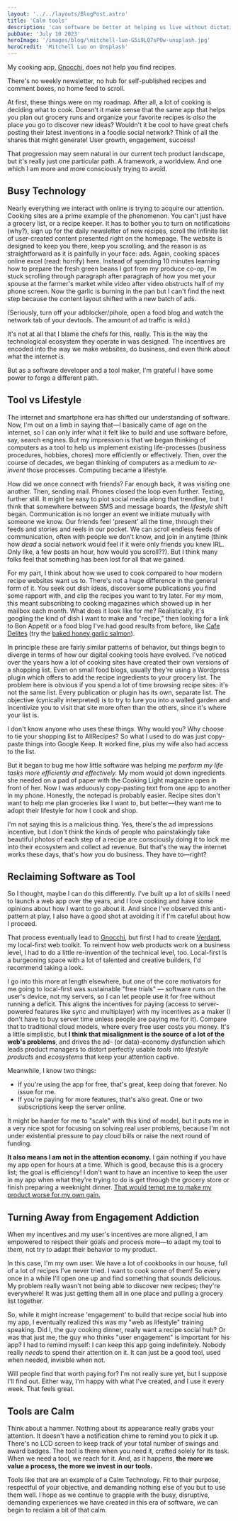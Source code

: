 ```yaml
---
layout: '../../layouts/BlogPost.astro'
title: 'Calm tools'
description: 'can software be better at helping us live without dictating how we do it?'
pubDate: 'July 10 2023'
heroImage: '/images/blog/\mitchell-luo-G5i9LQ7sPOw-unsplash.jpg'
heroCredit: 'Mitchell Luo on Unsplash'
---
```


My cooking app, [Gnocchi](https://biscuits.club/gnocchi), does not help you find recipes.

There's no weekly newsletter, no hub for self-published recipes and comment boxes, no home feed to scroll.

At first, these things were on my roadmap. After all, a lot of cooking is deciding what to cook. Doesn't it make sense that the same app that helps you plan out grocery runs and organize your favorite recipes is _also_ the place you go to discover new ideas? Wouldn't it be cool to have great chefs posting their latest inventions in a foodie social network? Think of all the shares that might generate! User growth, engagement, success!

That progression may seem natural in our current tech product landscape, but it's really just one particular path. A framework, a worldview. And one which I am more and more consciously trying to avoid.

## Busy Technology

Nearly everything we interact with online is trying to acquire our attention. Cooking sites are a prime example of the phenomenon. You can't just have a grocery list, or a recipe keeper. It has to bother you to turn on notifications (why?), sign up for the daily newsletter of new recipes, scroll the infinite list of user-created content presented right on the homepage. The website is designed to keep you there, keep you scrolling, and the reason is as straightforward as it is painfully in your face: ads. Again, cooking spaces online excel (read: horrify) here. Instead of spending 10 minutes learning how to prepare the fresh green beans I got from my produce co-op, I'm stuck scrolling through paragraph after paragraph of how you met your spouse at the farmer's market while video after video obstructs half of my phone screen. Now the garlic is burning in the pan but I can't find the next step because the content layout shifted with a new batch of ads.

(Seriously, turn off your adblocker/pihole, open a food blog and watch the network tab of your devtools. The amount of ad traffic is wild.)

It's not at all that I blame the chefs for this, really. This is the way the technological ecosystem they operate in was designed. The incentives are encoded into the way we make websites, do business, and even think about what the internet _is._

But as a software developer and a tool maker, I'm grateful I have some power to forge a different path.

## Tool vs Lifestyle

The internet and smartphone era has shifted our understanding of software. Now, I'm out on a limb in saying that—I basically came of age on the internet, so I can only infer what it felt like to build and use software before, say, search engines. But my impression is that we began thinking of computers as a tool to help us implement existing life-processes (business procedures, hobbies, chores) more efficiently or effectively. Then, over the course of decades, we began thinking of computers as a medium to _re-invent_ those processes. Computing became a lifestyle.

How did we once connect with friends? Far enough back, it was visiting one another. Then, sending mail. Phones closed the loop even further. Texting, further still. It might be easy to plot social media along that trendline, but I think that somewhere between SMS and message boards, the _lifestyle_ shift began. Communication is no longer an event we initiate mutually with someone we know. Our friends feel 'present' all the time, through their feeds and stories and reels in our pocket. We can scroll endless feeds of communication, often with people we don't know, and join in anytime (think how _dead_ a social network would feel if it were only friends you knew IRL. Only like, a few posts an hour, how would you scroll??). But I think many folks feel that something has been lost for all that we gained.

For my part, I think about how we used to cook compared to how modern recipe websites want us to. There's not a huge difference in the general form of it. You seek out dish ideas, discover some publications you find some rapport with, and clip the recipes you want to try later. For my mom, this meant subscribing to cooking magazines which showed up in her mailbox each month. What does it look like for me? Realistically, it's googling the kind of dish I want to make and "recipe," then looking for a link to Bon Appetit or a food blog I've had good results from before, like [Cafe Delites](https://cafedelites.com/) (try the [baked honey garlic salmon](https://cafedelites.com/honey-garlic-butter-salmon-in-foil/)).

In principle these are fairly similar patterns of behavior, but things begin to diverge in terms of how our digital cooking tools have evolved. I've noticed over the years how a lot of cooking sites have created their own versions of a shopping list. Even on small food blogs, usually they're using a Wordpress plugin which offers to add the recipe ingredients to your grocery list. The problem here is obvious if you spend a lot of time browsing recipe sites: it's not the same list. Every publication or plugin has its own, separate list. The objective (cynically interpreted) is to try to lure you into a walled garden and incentivize you to visit that site more often than the others, since it's where your list is.

I don't know anyone who uses these things. Why would you? Why choose to tie your shopping list to AllRecipes? So what I used to do was just copy-paste things into Google Keep. It worked fine, plus my wife also had access to the list.

But it began to bug me how little software was helping me _perform my life tasks more efficiently and effectively._ My mom would jot down ingredients she needed on a pad of paper with the Cooking Light magazine open in front of her. Now I was arduously copy-pasting text from one app to another in my phone. Honestly, the notepad is probably easier. Recipe sites don't want to help me plan groceries like I want to, but better—they want me to adopt their lifestyle for how I cook and shop.

I'm not saying this is a malicious thing. Yes, there's the ad impressions incentive, but I don't think the kinds of people who painstakingly take beautiful photos of each step of a recipe are consciously doing it to lock me into their ecosystem and collect ad revenue. But that's the way the internet works these days, that's how you do business. They have to—right?

## Reclaiming Software as Tool

So I thought, maybe I can do this differently. I've built up a lot of skills I need to launch a web app over the years, and I love cooking and have some opinions about how I want to go about it. And since I've observed this anti-pattern at play, I also have a good shot at avoiding it if I'm careful about how I proceed.

That process eventually lead to [Gnocchi](https://biscuits.club/gnocchi), but first I had to create [Verdant](https://verdant.dev), my local-first web toolkit. To reinvent how web products work on a business level, I had to do a little re-invention of the technical level, too. Local-first is a burgeoning space with a lot of talented and creative builders, I'd recommend taking a look.

I go into this more at length elsewhere, but one of the core motivators for me going to local-first was sustainable "free trials" — software runs on the user's device, not my servers, so I can let people use it for free without running a deficit. This aligns the incentives for paying (access to server-powered features like sync and multiplayer) with my incentives as a maker (I don't have to buy server time unless people are paying me for it). Compare that to traditional cloud models, where every free user costs you money. It's a little simplistic, but **I think that misalignment is the source of a lot of the web's problems**, and drives the ad- (or data)-economy dysfunction which leads product managers to distort perfectly usable _tools_ into _lifestyle products_ and _ecosystems_ that keep your attention captive.

Meanwhile, I know two things:

- If you're using the app for free, that's great, keep doing that forever. No issue for me.
- If you're paying for more features, that's also great. One or two subscriptions keep the server online.

It might be harder for me to "scale" with this kind of model, but it puts me in a very nice spot for focusing on solving real user problems, because I'm not under existential pressure to pay cloud bills or raise the next round of funding.

**It also means I am not in the attention economy.** I gain nothing if you have my app open for hours at a time. Which is good, because this is a grocery list; the goal is efficiency! I don't want to have an incentive to keep the user in my app when what they're trying to do is get through the grocery store or finish preparing a weeknight dinner. [That would tempt me to make my product worse for my own gain.](https://en.wiktionary.org/wiki/enshittification)

## Turning Away from Engagement Addiction

When my incentives and my user's incentives are more aligned, I am empowered to respect their goals and process more—to adapt my tool to _them_, not try to adapt their behavior to my product.

In this case, I'm my own user. We have a lot of cookbooks in our house, full of a lot of recipes I've never tried. I want to cook some of them! So every once in a while I'll open one up and find something that sounds delicious. My problem really wasn't not being able to discover new recipes; they're everywhere! It was just getting them all in one place and pulling a grocery list together.

So, while it might increase 'engagement' to build that recipe social hub into my app, I eventually realized this was my "web as lifestyle" training speaking. Did I, the guy cooking dinner, really want a recipe social hub? Or was that just me, the guy who thinks "user engagement" is important for his app? I had to remind myself: I can keep this app going indefinitely. Nobody really _needs_ to spend their attention on it. It can just be a good tool, used when needed, invisible when not.

Will people find that worth paying for? I'm not really sure yet, but I suppose I'll find out. Either way, I'm happy with what I've created, and I use it every week. That feels great.

## Tools are Calm

Think about a hammer. Nothing about its appearance really grabs your attention. It doesn't have a notification chime to remind you to pick it up. There's no LCD screen to keep track of your total number of swings and award badges. The tool is there when you need it, crafted solely for its task. When we need a tool, we reach for it. And, as it happens, **the more we value a process, the more we invest in our tools.**

Tools like that are an example of a Calm Technology. Fit to their purpose, respectful of your objective, and demanding nothing else of you but to use them well. I hope as we continue to grapple with the busy, disruptive, demanding experiences we have created in this era of software, we can begin to reclaim a bit of that calm.
